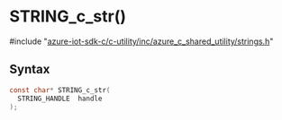 # STRING_c_str()

\#include "[azure-iot-sdk-c/c-utility/inc/azure_c_shared_utility/strings.h](../iot-c-ref-strings-h.md)"  

## Syntax

```C
const char* STRING_c_str(
  STRING_HANDLE  handle
);
```

